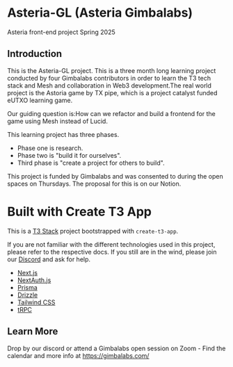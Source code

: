 # Asteria-GL (Asteria Gimbalabs)
Asteria front-end project Spring 2025

## Introduction
This is the Asteria-GL project. This is a three month long learning project conducted by four Gimbalabs contributors in order to learn the T3 tech stack and Mesh and collaboration in Web3 development.The real world project is the Astoria game by TX pipe, which is a project catalyst funded eUTXO learning game.

Our guiding question is:How can we refactor and build a frontend for the game using Mesh instead of Lucid.

This learning project has three phases.
- Phase one is research. 
- Phase two is "build it for ourselves". 
- Third phase is "create a project for others to build". 

This project is funded by Gimbalabs and was consented to during the open spaces on Thursdays.  The proposal for this is on our Notion.

# Built with Create T3 App

This is a [T3 Stack](https://create.t3.gg/) project bootstrapped with `create-t3-app`.

If you are not familiar with the different technologies used in this project, please refer to the respective docs. If you still are in the wind, please join our [Discord](https://t3.gg/discord) and ask for help.

- [Next.js](https://nextjs.org)
- [NextAuth.js](https://next-auth.js.org)
- [Prisma](https://prisma.io)
- [Drizzle](https://orm.drizzle.team)
- [Tailwind CSS](https://tailwindcss.com)
- [tRPC](https://trpc.io)

## Learn More

Drop by our discord or attend a Gimbalabs open session on Zoom - Find the calendar and more info at https://gimbalabs.com/
